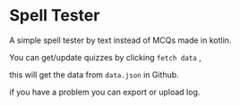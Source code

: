 # Spell Tester

A simple spell tester by text instead of MCQs made in kotlin.

You can get/update quizzes by clicking `fetch data` ,

this will get the data from `data.json` in Github.

if you have a problem you can export or upload log.
